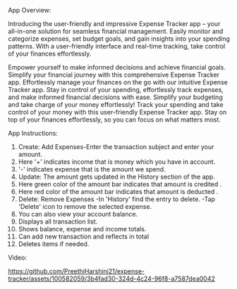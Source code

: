 App Overview:

Introducing the user-friendly and impressive Expense Tracker app – your all-in-one solution for seamless financial management. Easily monitor and categorize expenses, set budget goals, and gain insights into your spending patterns. With a user-friendly interface and real-time tracking, take control of your finances effortlessly.

Empower yourself to make informed decisions and achieve financial goals. Simplify your financial journey with this comprehensive Expense Tracker app. Effortlessly manage your finances on the go with our intuitive Expense Tracker app. Stay in control of your spending, effortlessly track expenses, and make informed financial decisions with ease. Simplify your budgeting and take charge of your money effortlessly!
Track your spending and take control of your money with this user-friendly Expense Tracker app. Stay on top of your finances effortlessly, so you can focus on what matters most.

App Instructions:
1. Create: Add Expenses-Enter the transaction subject and enter your amount.
2. Here '+' indicates income that is money which you have in account.
3. '-' indicates expense that is the amount we spend.
4. Update: The amount gets updated in the History section of the app.
5. Here green color of the amount bar indicates that amount is credited .
6. Here red color of the amount bar indicates that amount is deducted .
7. Delete: Remove Expenses
   -In 'History'  find the entry to delete.
   -Tap 'Delete' icon to remove the selected expense.
8. You can also view your account balance.
9. Displays all transaction list.
10. Shows balance, expense and income totals.
11. Can add new transaction and reflects in total
12. Deletes items if needed.


Video:

https://github.com/PreethiHarshini21/expense-tracker/assets/100582059/3b4fad30-324d-4c24-96f8-a7587dea0042

